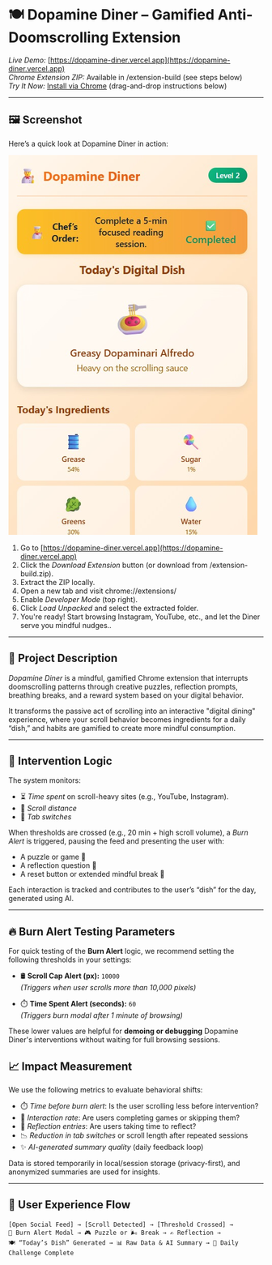 # 🍽️ Dopamine Diner – Gamified Anti-Doomscrolling Extension

*Live Demo:* [https://dopamine-diner.vercel.app](https://dopamine-diner.vercel.app)  
*Chrome Extension ZIP:* Available in /extension-build (see steps below)  
*Try It Now:* [Install via Chrome](https://dopamine-diner.vercel.app) (drag-and-drop instructions below)

---
## 🖼️ Screenshot

Here’s a quick look at Dopamine Diner in action:

![Dopamine Diner Screenshot](./screenshot.jpg)


1. Go to [https://dopamine-diner.vercel.app](https://dopamine-diner.vercel.app)
2. Click the *Download Extension* button (or download from /extension-build.zip).
3. Extract the ZIP locally.
4. Open a new tab and visit chrome://extensions/
5. Enable *Developer Mode* (top right).
6. Click *Load Unpacked* and select the extracted folder.
7. You're ready! Start browsing Instagram, YouTube, etc., and let the Diner serve you mindful nudges..

---

## 🧠 Project Description

*Dopamine Diner* is a mindful, gamified Chrome extension that interrupts doomscrolling patterns through creative puzzles, reflection prompts, breathing breaks, and a reward system based on your digital behavior.

It transforms the passive act of scrolling into an interactive "digital dining" experience, where your scroll behavior becomes ingredients for a daily “dish,” and habits are gamified to create more mindful consumption.

---

## 🧪 Intervention Logic

The system monitors:

- ⏳ *Time spent* on scroll-heavy sites (e.g., YouTube, Instagram).
- 📜 *Scroll distance*
- 🔄 *Tab switches*

When thresholds are crossed (e.g., 20 min + high scroll volume), a *Burn Alert* is triggered, pausing the feed and presenting the user with:
- A puzzle or game 🍳
- A reflection question 💬
- A reset button or extended mindful break 🧘

Each interaction is tracked and contributes to the user’s “dish” for the day, generated using AI.

---
## 🔥 Burn Alert Testing Parameters

For quick testing of the **Burn Alert** logic, we recommend setting the following thresholds in your settings:

- 🛢️ **Scroll Cap Alert (px):** `10000`  
  _(Triggers when user scrolls more than 10,000 pixels)_

- ⏱️ **Time Spent Alert (seconds):** `60`  
  _(Triggers burn modal after 1 minute of browsing)_

These lower values are helpful for **demoing or debugging** Dopamine Diner's interventions without waiting for full browsing sessions.

## 📈 Impact Measurement

We use the following metrics to evaluate behavioral shifts:

- ⏱️ *Time before burn alert*: Is the user scrolling less before intervention?
- 🧩 *Interaction rate*: Are users completing games or skipping them?
- 🧠 *Reflection entries*: Are users taking time to reflect?
- 📉 *Reduction in tab switches* or scroll length after repeated sessions
- ✨ *AI-generated summary quality* (daily feedback loop)

Data is stored temporarily in local/session storage (privacy-first), and anonymized summaries are used for insights.

---

## 🚶 User Experience Flow

```text
[Open Social Feed] → [Scroll Detected] → [Threshold Crossed] → 
🚨 Burn Alert Modal → 🎮 Puzzle or 🌬️ Break → ✍️ Reflection →
🍽️ “Today’s Dish” Generated → 📊 Raw Data & AI Summary → 🎁 Daily Challenge Complete
